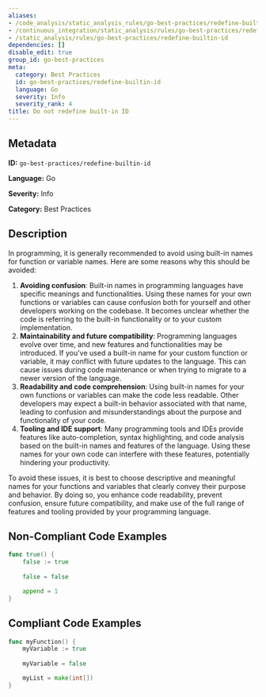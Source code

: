 ```yaml
---
aliases:
- /code_analysis/static_analysis_rules/go-best-practices/redefine-builtin-id
- /continuous_integration/static_analysis/rules/go-best-practices/redefine-builtin-id
- /static_analysis/rules/go-best-practices/redefine-builtin-id
dependencies: []
disable_edit: true
group_id: go-best-practices
meta:
  category: Best Practices
  id: go-best-practices/redefine-builtin-id
  language: Go
  severity: Info
  severity_rank: 4
title: Do not redefine built-in ID
---
```

<!--  SOURCED FROM https://github.com/DataDog/datadog-static-analyzer-rule-docs -->


## Metadata
**ID:** `go-best-practices/redefine-builtin-id`

**Language:** Go

**Severity:** Info

**Category:** Best Practices

## Description
In programming, it is generally recommended to avoid using built-in names for function or variable names. Here are some reasons why this should be avoided:

1.  **Avoiding confusion**: Built-in names in programming languages have specific meanings and functionalities. Using these names for your own functions or variables can cause confusion both for yourself and other developers working on the codebase. It becomes unclear whether the code is referring to the built-in functionality or to your custom implementation.
2.  **Maintainability and future compatibility**: Programming languages evolve over time, and new features and functionalities may be introduced. If you've used a built-in name for your custom function or variable, it may conflict with future updates to the language. This can cause issues during code maintenance or when trying to migrate to a newer version of the language.
3.  **Readability and code comprehension**: Using built-in names for your own functions or variables can make the code less readable. Other developers may expect a built-in behavior associated with that name, leading to confusion and misunderstandings about the purpose and functionality of your code.
4.  **Tooling and IDE support**: Many programming tools and IDEs provide features like auto-completion, syntax highlighting, and code analysis based on the built-in names and features of the language. Using these names for your own code can interfere with these features, potentially hindering your productivity.

To avoid these issues, it is best to choose descriptive and meaningful names for your functions and variables that clearly convey their purpose and behavior. By doing so, you enhance code readability, prevent confusion, ensure future compatibility, and make use of the full range of features and tooling provided by your programming language.


## Non-Compliant Code Examples
```go
func true() {
    false := true
    
    false = false

    append = 1
}
```

## Compliant Code Examples
```go
func myFunction() {
    myVariable := true
    
    myVariable = false

    myList = make(int[])
}
```
